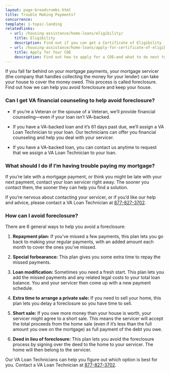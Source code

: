 ```yaml
---
layout: page-breadcrumbs.html
title: Trouble Making Payments?
concurrence: 
template: 1-topic-landing
relatedlinks:
  - url: /housing-assistance/home-loans/eligibility/
    title: Eligibility
    description: Find out if you can get a Certificate of Eligibility (COE) for a VA-backed home loan based on your service history and duty status.
  - url: /housing-assistance/home-loans/apply-for-certificate-of-eligibility/
    title: Apply for Your COE
    description: Find out how to apply for a COE—and what to do next to get a VA-backed home loan.
---
```


<div class="va-introtext">

If you fall far behind on your mortgage payments, your mortgage servicer (the company that handles collecting the money for your lender) can take your house to cover the money owed. This process is called foreclosure. Find out how we can help you avoid foreclosure and keep your house.

</div>

<div class="feature" markdown=“1”>

### Can I get VA financial counseling to help avoid foreclosure?

- If you’re a Veteran or the spouse of a Veteran, we’ll provide financial counseling—even if your loan isn’t VA-backed. 

- If you have a VA-backed loan and it’s 61 days past due, we’ll assign a VA Loan Technician to your loan. Our technicians can offer you financial counseling and help you deal with your servicer.

- If you have a VA-backed loan, you can contact us anytime to request that we assign a VA Loan Technician to your loan.

</div>

### What should I do if I’m having trouble paying my mortgage?

If you’re late with a mortgage payment, or think you might be late with your next payment, contact your loan servicer right away. The sooner you contact them, the sooner they can help you find a solution.   

If you’re nervous about contacting your servicer, or if you’d like our help and advice, please contact a VA Loan Technician at <a href="tel:+1phonenumber">877-827-3702</a>.  

### How can I avoid foreclosure?

There are 6 general ways to help you avoid a foreclosure:

1. **Repayment plan:** If you’ve missed a few payments, this plan lets you go back to making your regular payments, with an added amount each month to cover the ones you’ve missed.

2. **Special forbearance:** This plan gives you some extra time to repay the missed payments.

3. **Loan modification:** Sometimes you need a fresh start. This plan lets you add the missed payments and any related legal costs to your total loan balance. You and your servicer then come up with a new payment schedule. 

4. **Extra time to arrange a private sale:** If you need to sell your home, this plan lets you delay a foreclosure so you have time to sell.

5. **Short sale:** If you owe more money than your house is worth, your servicer might agree to a short sale. This means the servicer will accept the total proceeds from the home sale (even if it’s less than the full amount you owe on the mortgage) as full payment of the debt you owe.

6. **Deed in lieu of foreclosure:** This plan lets you avoid the foreclosure process by signing over the deed to the home to your servicer. The home will then belong to the servicer.

Our VA Loan Technicians can help you figure out which option is best for you. Contact a VA Loan Technician at <a href="tel:+1phonenumber">877-827-3702</a>. 

